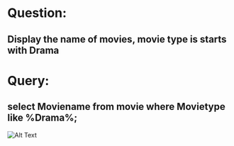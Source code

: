 # Question:
## Display the name of movies, movie type is starts with Drama

# Query:
## select Moviename from movie where Movietype like %Drama%;

![Alt Text]()<br />
